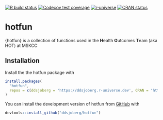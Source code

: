 
<!-- README.md is generated from README.Rmd. Please edit that file -->
<!-- badges: start -->

[![R build
status](https://github.com/ddsjoberg/hotfun/workflows/R-CMD-check/badge.svg)](https://github.com/ddsjoberg/hotfun/actions)
[![Codecov test
coverage](https://codecov.io/gh/ddsjoberg/hotfun/branch/master/graph/badge.svg)](https://codecov.io/gh/ddsjoberg/hotfun?branch=master)
[![r-universe](https://ddsjoberg.r-universe.dev/badges/hotfun)](https://ddsjoberg.r-universe.dev/ui#builds)
[![CRAN
status](https://www.r-pkg.org/badges/version/hotfun)](https://CRAN.R-project.org/package=hotfun)
<!-- badges: end -->

# hotfun

{hotfun} is a collection of functions used in the **H**ealth
**O**utcomes **T**eam (aka HOT) at MSKCC

## Installation

Install the the hotfun package with

``` r
install.packages(
  "hotfun", 
  repos = c(ddsjoberg = 'https://ddsjoberg.r-universe.dev', CRAN = 'https://cran.rstudio.com')
)
```

You can install the development version of hotfun from
[GitHub](https://github.com/ddsjoberg/hotfun) with

``` r
devtools::install_github("ddsjoberg/hotfun")
```
